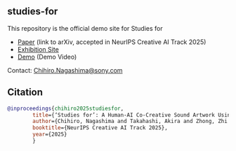 ## studies-for
This repository is the official demo site for Studies for

- [Paper](https://arxiv.org/abs/2510.25228) (link to arXiv, accepted in NeurIPS Creative AI Track 2025)
- [Exhibition Site](https://www.ntticc.or.jp/en/archive/works/studies-for/)
- [Demo](https://sony.github.io/studies-for) (Demo Video)

Contact: Chihiro.Nagashima@sony.com

## Citation

```bib
@inproceedings{chihiro2025studiesfor,
        title={‘Studies for’: A Human-AI Co-Creative Sound Artwork Using a Real-time Multi-channel Sound Generation Model},
        author={Chihiro, Nagashima and Takahashi, Akira and Zhong, Zhi and Takahashi, Shusuke and Mitsufuji, Yuki},
        booktitle={NeurIPS Creative AI Track 2025},
        year={2025}
        }
```